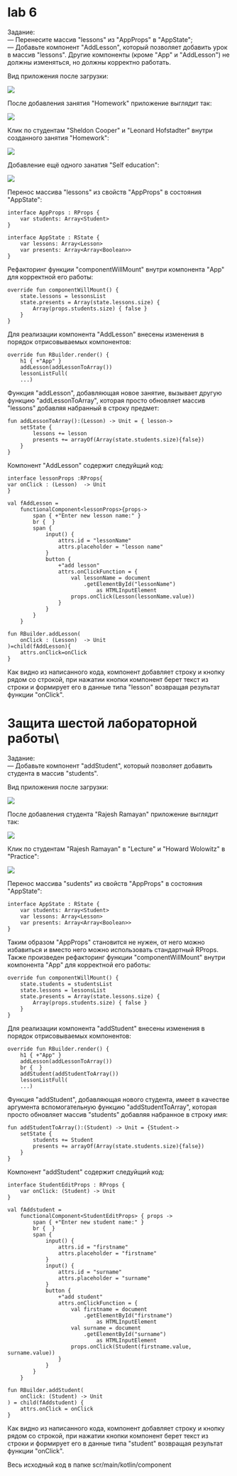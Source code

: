 # lab 6
Задание:\
    — Перенесите массив "lessons" из "AppProps" в "AppState";\
    — Добавьте компонент "AddLesson", который позволяет добавить урок в массив "lessons". 
    Другие компоненты (кроме "App" и "AddLesson") не должны изменяться, но должны корректно работать.

Вид приложения после загрузки:

![](https://github.com/mementomorri/Kotlin-Frontend/blob/lab6/screenshots/onLoad3.PNG)

После добавления занятия "Homework" приложение выглядит так:

![](https://github.com/mementomorri/Kotlin-Frontend/blob/lab6/screenshots/newElement3.PNG)

Клик по студентам "Sheldon Cooper" и "Leonard Hofstadter" внутри созданного занятия "Homework":

![](https://github.com/mementomorri/Kotlin-Frontend/blob/lab6/screenshots/onClick3.PNG)

Добавление ещё одного занатия "Self education":

![](https://github.com/mementomorri/Kotlin-Frontend/blob/lab6/screenshots/anotherElement3.PNG)

Перенос массива "lessons" из свойств "AppProps" в состояния "AppState":

    interface AppProps : RProps {
        var students: Array<Student>
    }

    interface AppState : RState {
        var lessons: Array<Lesson>
        var presents: Array<Array<Boolean>>
    }

Рефакторинг функции "componentWillMount" внутри компонента "App" для корректной его работы:

    override fun componentWillMount() {
        state.lessons = lessonsList
        state.presents = Array(state.lessons.size) {
            Array(props.students.size) { false }
        }
    }
    
Для реализации компонента "AddLesson" внесены изменения в порядок отрисовываемых компонентов:

    override fun RBuilder.render() {
        h1 { +"App" }
        addLesson(addLessonToArray())
        lessonListFull(
        ...)
        
Функция "addLesson", добавляющая новое занятие, вызывает другую функцию "addLessonToArray", 
которая просто обновляет массив "lessons" добавляя набранный в строку предмет:

    fun addLessonToArray():(Lesson) -> Unit = { lesson->
        setState {
            lessons += lesson
            presents += arrayOf(Array(state.students.size){false})
        }
    }
    
Компонент "AddLesson" содержит следуйщий код:

    interface lessonProps :RProps{
    var onClick : (Lesson)  -> Unit
    }

    val fAddLesson =
        functionalComponent<lessonProps>{props->
            span { +"Enter new lesson name:" }
            br {  }
            span {
                input() {
                    attrs.id = "lessonName"
                    attrs.placeholder = "lesson name"
                }
                button {
                    +"add lesson"
                    attrs.onClickFunction = {
                        val lessonName = document
                            .getElementById("lessonName")
                                as HTMLInputElement
                        props.onClick(Lesson(lessonName.value))
                    }
                }
            }
        }

    fun RBuilder.addLesson(
        onClick : (Lesson)  -> Unit
    )=child(fAddLesson){
        attrs.onClick=onClick
    }
    
Как видно из написанного кода, компонент добавляет строку и кнопку рядом со строкой, при нажатии кнопки компонент берет текст из строки и формирует его в данные типа "lesson" возвращая результат функции "onClick".

# Защита шестой лабораторной работы\
Задание:\
    — Добавьте компонент "addStudent", который позволяет добавить студента в массив "students". 

Вид приложения после загрузки:

![](https://github.com/mementomorri/Kotlin-Frontend/blob/lab6/screenshots/onLoad2.PNG)

После добавления студента "Rajesh Ramayan" приложение выглядит так:

![](https://github.com/mementomorri/Kotlin-Frontend/blob/lab6/screenshots/newElement2.PNG)

Клик по студентам "Rajesh Ramayan" в "Lecture" и "Howard Wolowitz" в "Practice":

![](https://github.com/mementomorri/Kotlin-Frontend/blob/lab6/screenshots/onClick2.PNG)

Перенос массива "sudents" из свойств "AppProps" в состояния "AppState":

    interface AppState : RState {
        var students: Array<Student>
        var lessons: Array<Lesson>
        var presents: Array<Array<Boolean>>
    }

Таким образом "AppProps" становится не нужен, от него можно избавиться и вместо него можно использовать стандартный RProps.
Также произведен рефакторинг функции "componentWillMount" внутри компонента "App" для корректной его работы:

    override fun componentWillMount() {
        state.students = studentsList
        state.lessons = lessonsList
        state.presents = Array(state.lessons.size) {
            Array(props.students.size) { false }
        }
    }
    
Для реализации компонента "addStudent" внесены изменения в порядок отрисовываемых компонентов:

    override fun RBuilder.render() {
        h1 { +"App" }
        addLesson(addLessonToArray())
        br {  }
        addStudent(addStudentToArray())
        lessonListFull(
        ...)
        
Функция "addStudent", добавляющая нового студента, имеет в качестве аргумента вспомогательную функцию "addStudentToArray", 
которая просто обновляет массив "students" добавляя набранное в строку имя:

    fun addStudentToArray():(Student) -> Unit = {Student->
        setState {
            students += Student
            presents += arrayOf(Array(state.students.size){false})
        }
    }
    
Компонент "addStudent" содержит следуйщий код:

    interface StudentEditProps : RProps {
        var onClick: (Student) -> Unit
    }

    val fAddstudent =
        functionalComponent<StudentEditProps> { props ->
            span { +"Enter new student name:" }
            br {  }
            span {
                input() {
                    attrs.id = "firstname"
                    attrs.placeholder = "firstname"
                }
                input() {
                    attrs.id = "surname"
                    attrs.placeholder = "surname"
                }
                button {
                    +"add student"
                    attrs.onClickFunction = {
                        val firstname = document
                            .getElementById("firstname")
                                as HTMLInputElement
                        val surname = document
                            .getElementById("surname")
                                as HTMLInputElement
                        props.onClick(Student(firstname.value, surname.value))
                    }
                }
            }
        }

    fun RBuilder.addStudent(
        onClick: (Student) -> Unit
    ) = child(fAddstudent) {
        attrs.onClick = onClick
    }

Как видно из написанного кода, компонент добавляет строку и кнопку рядом со строкой, при нажатии кнопки компонент берет текст из строки и формирует его в данные типа "student" возвращая результат функции "onClick".

Весь исходный код в папке scr/main/kotlin/component
